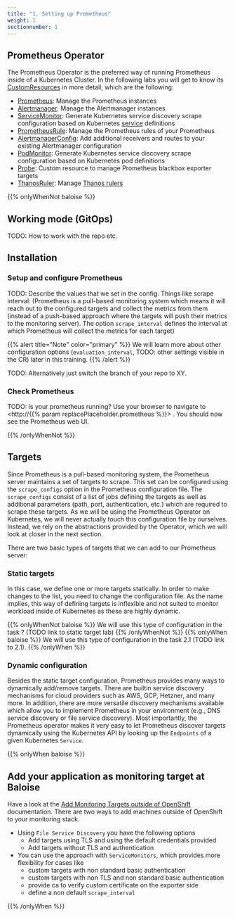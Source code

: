 ```yaml
---
title: "1. Setting up Prometheus"
weight: 1
sectionnumber: 1
---
```


## Prometheus Operator
The Prometheus Operator is the preferred way of running Prometheus inside of a Kubernetes Cluster. In the following labs you will get to know its [CustomResources](https://kubernetes.io/docs/concepts/extend-kubernetes/api-extension/custom-resources/) in more detail, which are the following:
  * [Prometheus](https://github.com/prometheus-operator/prometheus-operator/blob/master/Documentation/api.md#prometheus): Manage the Prometheus instances
  * [Alertmanager](https://github.com/prometheus-operator/prometheus-operator/blob/master/Documentation/api.md#alertmanager): Manage the Alertmanager instances
  * [ServiceMonitor](https://github.com/prometheus-operator/prometheus-operator/blob/master/Documentation/api.md#servicemonitor): Generate Kubernetes service discovery scrape configuration based on Kubernetes [service](https://kubernetes.io/docs/concepts/services-networking/service/) definitions
  * [PrometheusRule](https://github.com/prometheus-operator/prometheus-operator/blob/master/Documentation/api.md#prometheusrule): Manage the Prometheus rules of your Prometheus
  * [AlertmanagerConfig](https://github.com/prometheus-operator/prometheus-operator/blob/master/Documentation/api.md#alertmanagerconfig): Add additional receivers and routes to your existing Alertmanager configuration
  * [PodMonitor](https://github.com/prometheus-operator/prometheus-operator/blob/master/Documentation/api.md#podmonitor): Generate Kubernetes service discovery scrape configuration based on Kubernetes pod definitions
  * [Probe](https://github.com/prometheus-operator/prometheus-operator/blob/master/Documentation/api.md#probe): Custom resource to manage Prometheus blackbox exporter targets
  * [ThanosRuler](https://github.com/prometheus-operator/prometheus-operator/blob/master/Documentation/api.md#thanosruler): Manage [Thanos rulers](https://github.com/thanos-io/thanos/blob/main/docs/components/rule.md)

{{% onlyWhenNot baloise %}}

## Working mode (GitOps)
TODO: How to work with the repo etc.
## Installation
### Setup and configure Prometheus
TODO: Describe the values that we set in the config: Things like scrape interval: (Prometheus is a pull-based monitoring system which means it will reach out to the configured targets and collect the metrics from them (instead of a push-based approach where the targets will push their metrics to the monitoring server). The option `scrape_interval` defines the interval at which Prometheus will collect the metrics for each target)

{{% alert title="Note" color="primary" %}}
We will learn more about other configuration options (`evaluation_interval`, TODO: other settings visible in the CR) later in this training.
{{% /alert %}}

TODO: Alternatively just switch the branch of your repo to XY.
### Check Prometheus
TODO: Is your prometheus running? Use your browser to navigate to <http://{{% param replacePlaceholder.prometheus %}}> . You should now see the Prometheus web UI.

{{% /onlyWhenNot %}}

## Targets

Since Prometheus is a pull-based monitoring system, the Prometheus server maintains a set of targets to scrape. This set can be configured using the `scrape_configs` option in the Prometheus configuration file. The `scrape_configs` consist of a list of jobs defining the targets as well as additional parameters (path, port, authentication, etc.) which are required to scrape these targets. As we will be using the Prometheus Operator on Kubernetes, we will never actually touch this configuration file by ourselves. Instead, we rely on the abstractions provided by the Operator, which we will look at closer in the next section.

There are two basic types of targets that we can add to our Prometheus server:

### Static targets

In this case, we define one or more targets statically. In order to make changes to the list, you need to change the configuration file. As the name implies, this way of defining targets is inflexible and not suited to monitor workload inside of Kubernetes as these are highly dynamic.

{{% onlyWhenNot baloise %}}
We will use this type of configuration in the task ? (TODO link to static target lab)
{{% /onlyWhenNot %}}
{{% onlyWhen baloise %}}
We will use this type of configuration in the task 2.1 (TODO link to 2.1).
{{% /onlyWhen %}}

### Dynamic configuration

Besides the static target configuration, Prometheus provides many ways to dynamically add/remove targets. There are builtin service discovery mechanisms for cloud providers such as AWS, GCP, Hetzner, and many more. In addition, there are more versatile discovery mechanisms available which allow you to implement Prometheus in your environment (e.g., DNS service discovery or file service discovery). Most importantly, the Prometheus operator makes it very easy to let Prometheus discover targets dynamically using the Kubernetes API by looking up the `Endpoints` of a given Kubernetes `Service`. 

{{% onlyWhen baloise %}}

## Add your application as monitoring target at Baloise

Have a look at the [Add Monitoring Targets outside of OpenShift](https://confluence.baloisenet.com/atlassian/display/BALMATE/02+-+Add+your+application+as+monitoring+target#id-02Addyourapplicationasmonitoringtarget-AddMonitoringTargetsoutsideofOpenShift) documentation. There are two ways to add machines outside of OpenShift to your monitoring stack.

* Using `File Service Discovery` you have the following options
  * Add targets using TLS and using the default credentials provided
  * Add targets without TLS and authentication
* You can use the approach with `ServiceMonitors`, which provides more flexibility for cases like
  * custom targets with non standard basic authentication
  * custom targets with non TLS and non standard basic authentication
  * provide ca to verify custom certificate on the exporter side
  * define a non default `scrape_interval`

{{% /onlyWhen %}}

